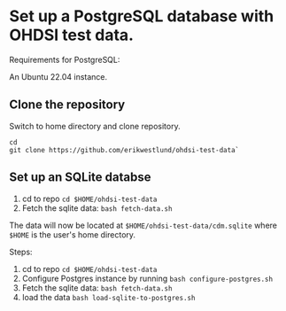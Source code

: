 # Set up a PostgreSQL database with OHDSI test data.

Requirements for PostgreSQL:

An Ubuntu 22.04 instance.

## Clone the repository

Switch to home directory and clone repository.

```
cd
git clone https://github.com/erikwestlund/ohdsi-test-data`
```

## Set up an SQLite databse

1. cd to repo `cd $HOME/ohdsi-test-data`
2. Fetch the sqlite data: `bash fetch-data.sh`

The data will now be located at `$HOME/ohdsi-test-data/cdm.sqlite` where `$HOME`
is the user's home directory.

Steps:

1. cd to repo `cd $HOME/ohdsi-test-data`
2. Configure Postgres instance by running `bash configure-postgres.sh`
3. Fetch the sqlite data: `bash fetch-data.sh`
4. load the data `bash load-sqlite-to-postgres.sh`

